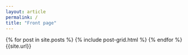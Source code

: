 ```yaml
---
layout: article
permalink: /
title: "Front page"
---
```


<div class="tiles">
{% for post in site.posts %}
	{% include post-grid.html %}
{% endfor %}
{{site.url}}
</div><!-- /.tiles -->
